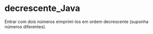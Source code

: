 # decrescente_Java
Entrar com dois números eimprimi-los em ordem decrescente (suponha números diferentes). 
